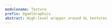 ```yaml
---
modulename: Texture
prefix: OgamlGraphics
abstract: High-level wrapper around GL textures
---
```




